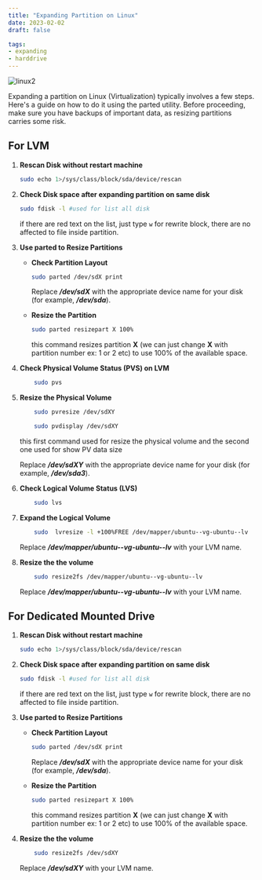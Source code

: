 ```yaml
---
title: "Expanding Partition on Linux"
date: 2023-02-02
draft: false

tags:
- expanding
- harddrive
---
```



<!-- ![linux](https://logopond.com/logos/764befce2161b53b5895108e1e8597d7.png) -->
![linux2](https://cdn.dribbble.com/users/2965683/screenshots/7161445/media/0800209a26fcb568edd57dce98b43c71.jpg)

Expanding a partition on Linux (Virtualization) typically involves a few steps. Here's a guide on how to do it using the parted utility. Before proceeding, make sure you have backups of important data, as resizing partitions carries some risk.


## For LVM
1. **Rescan Disk without restart machine**
    
    ```bash
    sudo echo 1>/sys/class/block/sda/device/rescan
    ```

2. **Check Disk space after expanding partition on same disk**

    ```bash
    sudo fdisk -l #used for list all disk
    ```
    if there are red text on the list, just type `w` for rewrite block, there are no affected to file inside partition.
3. **Use parted to Resize Partitions**
    
    - **Check Partition Layout** 
        
        ```bash
        sudo parted /dev/sdX print
        ```
        
        Replace ***/dev/sdX*** with the appropriate device name for your disk (for example, ***/dev/sda***).

 
    
    - **Resize the Partition**
    
         ```bash
        sudo parted resizepart X 100% 
        ```
        this command resizes partition **X** (we can just change **X** with partition number ex: 1 or 2 etc) to use 100% of the available space.

4. **Check   Physical Volume Status (PVS) on LVM**

    ```bash
        sudo pvs
    ```
5. **Resize the Physical Volume**
    
    ```bash
        sudo pvresize /dev/sdXY

        sudo pvdisplay /dev/sdXY
    ```
    this first command used for resize the physical volume and the second one used for show PV data size
    
    Replace ***/dev/sdXY*** with the appropriate device name for your disk (for example, ***/dev/sda3***).

6. **Check Logical Volume Status (LVS)**

    ```bash
        sudo lvs
    ```
7. **Expand the Logical Volume**
    ```bash
        sudo  lvresize -l +100%FREE /dev/mapper/ubuntu--vg-ubuntu--lv
    ```

    Replace ***/dev/mapper/ubuntu--vg-ubuntu--lv*** with your LVM name.

8. **Resize the the volume**
    ```bash
        sudo resize2fs /dev/mapper/ubuntu--vg-ubuntu--lv
    ```

    Replace ***/dev/mapper/ubuntu--vg-ubuntu--lv*** with your LVM name.

## For Dedicated Mounted Drive
1. **Rescan Disk without restart machine**
    
    ```bash
    sudo echo 1>/sys/class/block/sda/device/rescan
    ```

2. **Check Disk space after expanding partition on same disk**

    ```bash
    sudo fdisk -l #used for list all disk
    ```
    if there are red text on the list, just type `w` for rewrite block, there are no affected to file inside partition.
3. **Use parted to Resize Partitions**
    
    - **Check Partition Layout** 
        
        ```bash
        sudo parted /dev/sdX print
        ```
        
        Replace ***/dev/sdX*** with the appropriate device name for your disk (for example, ***/dev/sda***).

 
    
    - **Resize the Partition**
    
         ```bash
        sudo parted resizepart X 100% 
        ```
        this command resizes partition **X** (we can just change **X** with partition number ex: 1 or 2 etc) to use 100% of the available space.
4. **Resize the the volume**
    ```bash
        sudo resize2fs /dev/sdXY
    ```

    Replace ***/dev/sdXY*** with your LVM name.